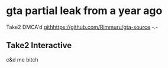 # gta partial leak from a year ago 
Take2 DMCA'd [gith](https://github.com/Rimmuru/gta-source)https://github.com/Rimmuru/gta-source -.-

## Take2 Interactive
c&d me bitch
